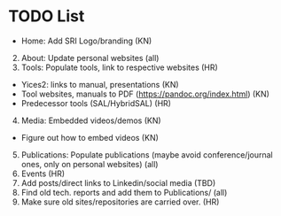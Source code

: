 # TODO List

 - Home: Add SRI Logo/branding (KN)
2) About: Update personal websites (all)
3) Tools: Populate tools, link to respective websites (HR)
 - Yices2: links to manual, presentations (KN)
 - Tool websites, manuals to PDF (https://pandoc.org/index.html) (KN)
 - Predecessor tools (SAL/HybridSAL) (HR)
4) Media: Embedded videos/demos (KN)
 - Figure out how to embed videos (KN)
5) Publications: Populate publications (maybe avoid conference/journal ones, only on personal websites) (all)
6) Events (HR)
7) Add posts/direct links to Linkedin/social media (TBD)
8) Find old tech. reports and add them to Publications/ (all)
9) Make sure old sites/repositories are carried over. (HR)